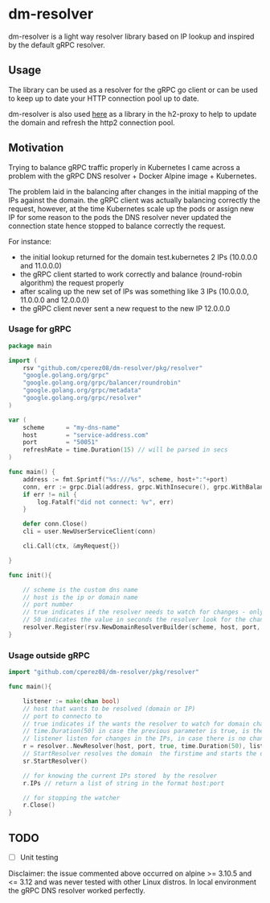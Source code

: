 # dm-resolver

dm-resolver is a light way resolver library based on IP lookup and inspired by the default gRPC resolver.

## Usage

The library can be used as a resolver for the gRPC go client or can be used to keep up to date your HTTP connection pool up to date.

dm-resolver is also used [here](https://github.com/cperez08/h2-proxy) as a library in the h2-proxy to help to update the domain and refresh the http2 connection pool.

## Motivation

Trying to balance gRPC traffic properly in Kubernetes I came across a problem with the gRPC DNS resolver + Docker Alpine image + Kubernetes.

The problem laid in the balancing after changes in the initial mapping of the IPs against the domain. the gRPC client was actually balancing correctly the request, however, at the time Kubernetes scale up the pods or assign new IP for some reason to the pods the DNS resolver never updated the connection state hence stopped to balance correctly the request.

For instance:

- the initial lookup returned for the domain test.kubernetes 2 IPs (10.0.0.0 and 11.0.0.0)
- the gRPC client started to work correctly and balance (round-robin algorithm) the request properly
- after scaling up the new set of IPs was something like 3 IPs (10.0.0.0, 11.0.0.0 and 12.0.0.0)
- the gRPC client never sent a new request to the new IP 12.0.0.0


### Usage for gRPC

```go
package main

import (
    rsv "github.com/cperez08/dm-resolver/pkg/resolver"
    "google.golang.org/grpc"
    "google.golang.org/grpc/balancer/roundrobin"
    "google.golang.org/grpc/metadata"
    "google.golang.org/grpc/resolver"
)

var (
	scheme      = "my-dns-name"
	host        = "service-address.com"
	port        = "50051"
	refreshRate = time.Duration(15) // will be parsed in secs
)

func main() { 
    address := fmt.Sprintf("%s:///%s", scheme, host+":"+port)
    conn, err := grpc.Dial(address, grpc.WithInsecure(), grpc.WithBalancerName(roundrobin.Name))
    if err != nil {
        log.Fatalf("did not connect: %v", err)
    }

    defer conn.Close()
    cli = user.NewUserServiceClient(conn)

    cli.Call(ctx, &myRequest{})

}

func init(){

    // scheme is the custom dns name
    // host is the ip or domain name
    // port number
    // true indicates if the resolver needs to watch for changes - only aplicable for domains
    // 50 indicates the value in seconds the resolver look for the changes in the domain.
    resolver.Register(rsv.NewDomainResolverBuilder(scheme, host, port, true, time.Duration(50)))
}

```

### Usage outside gRPC

```go
import "github.com/cperez08/dm-resolver/pkg/resolver"

func main(){

    listener := make(chan bool)
    // host that wants to be resolved (domain or IP)
    // port to connecto to
    // true indicates if the wants the resolver to watch for domain changes
    // time.Duration(50) in case the previous parameter is true, is the refresh rate (new domain lookup)
    // listener listen for changes in the IPs, in case there is no change in the initial set of ips nothing is triggered
    r = resolver..NewResolver(host, port, true, time.Duration(50), listener)
    // StartResolver resolves the domain  the firstime and starts the domain watcher if enabled and if the address is not an IP
    sr.StartResolver()

    // for knowing the current IPs stored  by the resolver
    r.IPs // return a list of string in the format host:port

    // for stopping the watcher
    r.Close()
}
```

## TODO
- [ ] Unit testing

Disclaimer: the issue commented above occurred on alpine >= 3.10.5 and <= 3.12 and was never tested with other Linux distros. In local environment the gRPC DNS resolver worked perfectly.
